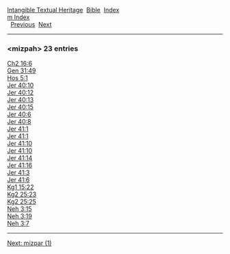 [Intangible Textual Heritage](../../index)  [Bible](../index) 
[Index](index)   
[m Index](_m_)  
  [Previous](c07503)  [Next](c07505) 

------------------------------------------------------------------------

### &lt;mizpah&gt; 23 entries

[Ch2 16:6](../kjv/ch2016.htm#006)  
[Gen 31:49](../kjv/gen031.htm#049)  
[Hos 5:1](../kjv/hos005.htm#001)  
[Jer 40:10](../kjv/jer040.htm#010)  
[Jer 40:12](../kjv/jer040.htm#012)  
[Jer 40:13](../kjv/jer040.htm#013)  
[Jer 40:15](../kjv/jer040.htm#015)  
[Jer 40:6](../kjv/jer040.htm#006)  
[Jer 40:8](../kjv/jer040.htm#008)  
[Jer 41:1](../kjv/jer041.htm#001)  
[Jer 41:1](../kjv/jer041.htm#001)  
[Jer 41:10](../kjv/jer041.htm#010)  
[Jer 41:10](../kjv/jer041.htm#010)  
[Jer 41:14](../kjv/jer041.htm#014)  
[Jer 41:16](../kjv/jer041.htm#016)  
[Jer 41:3](../kjv/jer041.htm#003)  
[Jer 41:6](../kjv/jer041.htm#006)  
[Kg1 15:22](../kjv/kg1015.htm#022)  
[Kg2 25:23](../kjv/kg2025.htm#023)  
[Kg2 25:25](../kjv/kg2025.htm#025)  
[Neh 3:15](../kjv/neh003.htm#015)  
[Neh 3:19](../kjv/neh003.htm#019)  
[Neh 3:7](../kjv/neh003.htm#007)  

------------------------------------------------------------------------

[Next: mizpar (1)](c07505)
